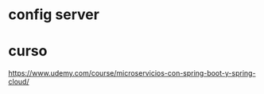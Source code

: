 # config server


# curso
https://www.udemy.com/course/microservicios-con-spring-boot-y-spring-cloud/